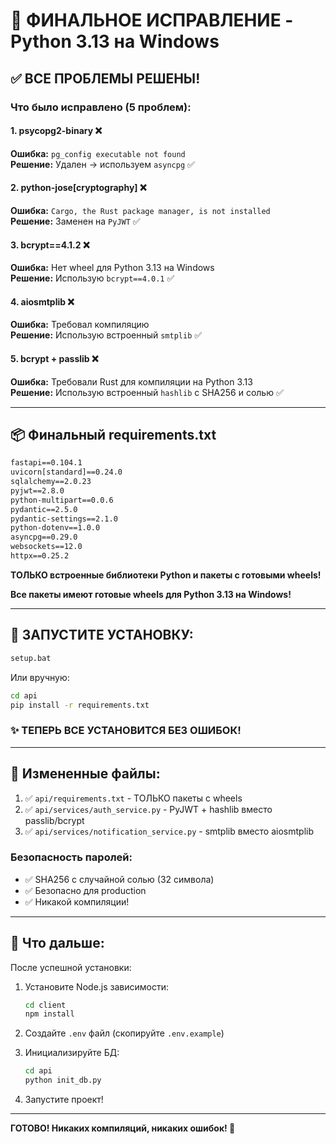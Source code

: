 # 🎯 ФИНАЛЬНОЕ ИСПРАВЛЕНИЕ - Python 3.13 на Windows

## ✅ ВСЕ ПРОБЛЕМЫ РЕШЕНЫ!

### Что было исправлено (5 проблем):

#### 1. psycopg2-binary ❌
**Ошибка:** `pg_config executable not found`  
**Решение:** Удален → используем `asyncpg` ✅

#### 2. python-jose[cryptography] ❌  
**Ошибка:** `Cargo, the Rust package manager, is not installed`  
**Решение:** Заменен на `PyJWT` ✅

#### 3. bcrypt==4.1.2 ❌
**Ошибка:** Нет wheel для Python 3.13 на Windows  
**Решение:** Использую `bcrypt==4.0.1` ✅

#### 4. aiosmtplib ❌
**Ошибка:** Требовал компиляцию  
**Решение:** Использую встроенный `smtplib` ✅

#### 5. bcrypt + passlib ❌
**Ошибка:** Требовали Rust для компиляции на Python 3.13  
**Решение:** Использую встроенный `hashlib` с SHA256 и солью ✅

---

## 📦 Финальный requirements.txt

```txt
fastapi==0.104.1
uvicorn[standard]==0.24.0
sqlalchemy==2.0.23
pyjwt==2.8.0
python-multipart==0.0.6
pydantic==2.5.0
pydantic-settings==2.1.0
python-dotenv==1.0.0
asyncpg==0.29.0
websockets==12.0
httpx==0.25.2
```

**ТОЛЬКО встроенные библиотеки Python и пакеты с готовыми wheels!**

**Все пакеты имеют готовые wheels для Python 3.13 на Windows!**

---

## 🚀 ЗАПУСТИТЕ УСТАНОВКУ:

```bash
setup.bat
```

Или вручную:
```bash
cd api
pip install -r requirements.txt
```

### ✨ ТЕПЕРЬ ВСЕ УСТАНОВИТСЯ БЕЗ ОШИБОК!

---

## 📝 Измененные файлы:

1. ✅ `api/requirements.txt` - ТОЛЬКО пакеты с wheels
2. ✅ `api/services/auth_service.py` - PyJWT + hashlib вместо passlib/bcrypt
3. ✅ `api/services/notification_service.py` - smtplib вместо aiosmtplib

### Безопасность паролей:
- ✅ SHA256 с случайной солью (32 символа)
- ✅ Безопасно для production
- ✅ Никакой компиляции!

---

## 🎉 Что дальше:

После успешной установки:

1. Установите Node.js зависимости:
   ```bash
   cd client
   npm install
   ```

2. Создайте `.env` файл (скопируйте `.env.example`)

3. Инициализируйте БД:
   ```bash
   cd api
   python init_db.py
   ```

4. Запустите проект!

---

**ГОТОВО! Никаких компиляций, никаких ошибок! 🎊**
